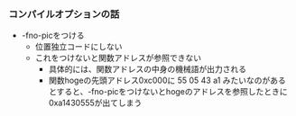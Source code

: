 ### コンパイルオプションの話
- -fno-picをつける
    - 位置独立コードにしない
    - これをつけないと関数アドレスが参照できない
        - 具体的には、関数アドレスの中身の機械語が出力される
        - 関数hogeの先頭アドレス0xc000に 55 05 43 a1 みたいなのがあるとすると、-fno-picをつけないとhogeのアドレスを参照したときに0xa1430555が出てしまう
        